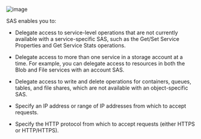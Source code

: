 ![image](https://user-images.githubusercontent.com/35857179/79449347-a2125380-8015-11ea-9e98-51b08e8ef023.png)

SAS enables you to:

- Delegate access to service-level operations that are not currently available with a service-specific SAS, such as the Get/Set Service Properties and Get Service Stats operations.

- Delegate access to more than one service in a storage account at a time. For example, you can delegate access to resources in both the Blob and File services with an account SAS.

- Delegate access to write and delete operations for containers, queues, tables, and file shares, which are not available with an object-specific SAS.

- Specify an IP address or range of IP addresses from which to accept requests.

- Specify the HTTP protocol from which to accept requests (either HTTPS or HTTP/HTTPS).